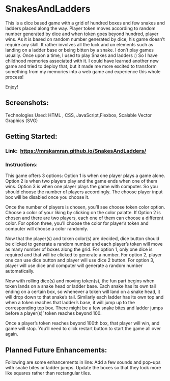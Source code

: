 # SnakesAndLadders


This is a dice based game with a grid of hundred boxes and few  snakes and ladders placed along the way. Player token moves according to random number generated by dice and when token goes beyond hundred, player wins. As it is based on random number generated by dice, his game doesn’t require any skill. It rather involves all the luck and un elements such as landing on a ladder base or being bitten by a snake. I don’t play games usually. Once upon a time, I used to play Snakes and ladders :) So I have childhood memories associated with it. I could have learned another new game and tried to deploy that, but it made me more excited to transform something from my memories into a web game and experience this whole process!
 
Enjoy!

## Screenshots:



Technologies Used: HTML , CSS, JavaScript,Flexbox, Scalable Vector Graphics (SVG)

## Getting Started:

### Link:  https://mrskamran.github.io/SnakesAndLadders/

### Instructions:

This game offers 3 options:
	Option 1 is when one player plays a game alone. 
	Option 2 is when two players play and the game ends when one of them wins. 
	Option 3 is when one player plays the game with computer.
So you should choose the number of players accordingly. The choose player input box will be disabled once you choose it.

Once the number of players is chosen, you’ll see choose token color option. Choose a color of your liking by clicking on the color palatte. If Option 2 is chosen and there are two players, each one of them can choose a different color. For option three, you’ll choose the color for player’s token and computer will choose a color randomly.

Now that the player(s)  and token color(s) are decided, dice button should be clicked to generate a random number and each player’s token will move as many number of boxes along the grid. For option 1, only one dice is required and that will be clicked to generate a number. For option 2, player one can use dice button and player will use dice 2 button. For option 3, player will use dice and computer will generate a random number automatically.

Now with rolling dice(s) and moving token(s), the fun part begins when token lands on a snake head or ladder base. Each snake has its own tail ending on a certain box, so whenever a token will land on a snake head, it will drop down to that snake’s tail. Similarly each ladder has its own top and when a token reaches that ladder’s base, it will jump up to the corresponding top box. There might be a few snake bites and ladder jumps before a player(s)’ token reaches beyond 100.

Once a player’s  token reaches beyond 100th box, that player will win, and game will stop. You’ll need to click restart button to start the game all over again.

## Planned Future Enhancements:
Following are some enhancements in line:
Add a few sounds and pop-ups with snake bites or ladder jumps.
Update the boxes so that they look more like squares rather than rectangular tiles.



